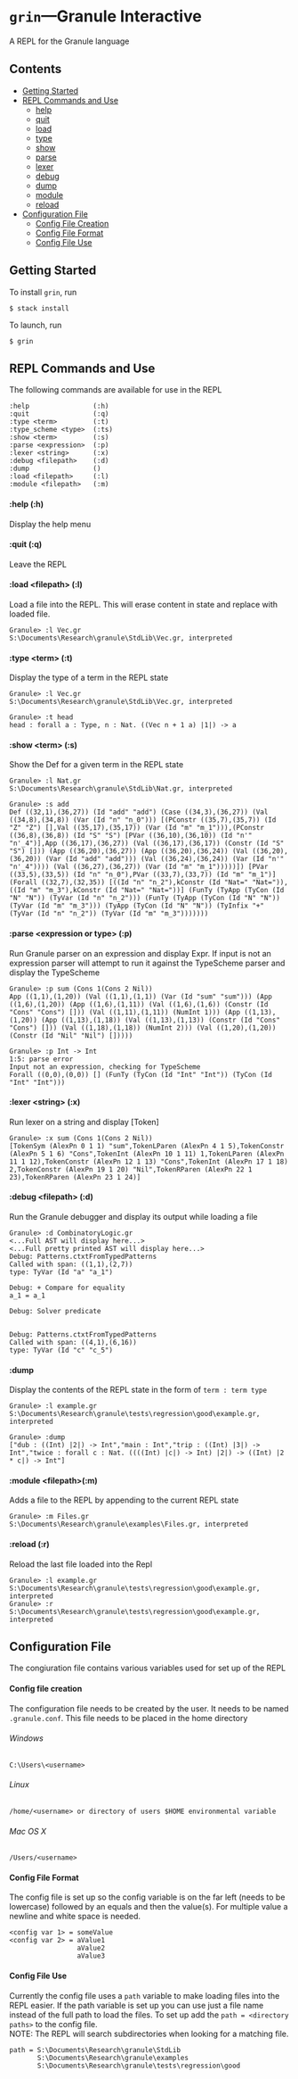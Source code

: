 # `grin`—Granule Interactive

A REPL for the Granule language

## Contents
- [Getting Started](#getting-started)
- [REPL Commands and Use](#repl-commands-and-use)
  - [help](#help-h)
  - [quit](#quit-q)
  - [load](#load-filepath-l)
  - [type](#type-term-t)
  - [show](#show-term-s)
  - [parse](#parse-expression-or-type-p)
  - [lexer](#lexer-string-x)
  - [debug](#debug-filepath-d)
  - [dump](#dump)
  - [module](#module-filepathm)
  - [reload](#reload-r)
- [Configuration File](#configuration-file)
  - [Config File Creation](#config-file-creation)
  - [Config File Format](#config-file-format)
  - [Config File Use](#config-file-use)

## Getting Started

To install `grin`, run
```
$ stack install
```

To launch, run
```
$ grin
```

## REPL Commands and Use

The following commands are available for use in the REPL
```
:help                (:h)  
:quit                (:q)  
:type <term>         (:t)  
:type_scheme <type>  (:ts)
:show <term>         (:s)  
:parse <expression>  (:p)  
:lexer <string>      (:x)  
:debug <filepath>    (:d)  
:dump                ()   
:load <filepath>     (:l)  
:module <filepath>   (:m)
```


#### :help (:h)
<a id="help"></a>
Display the help menu

#### :quit (:q)
<a id="quit"></a>
Leave the REPL

#### :load <filepath\> (:l)
<a id="load"></a>
Load a file into the REPL.  This will erase content in state and replace with loaded file.
```
Granule> :l Vec.gr
S:\Documents\Research\granule\StdLib\Vec.gr, interpreted
```
#### :type <term\> (:t)
<a id="type"></a>
Display the type of a term in the REPL state
```
Granule> :l Vec.gr
S:\Documents\Research\granule\StdLib\Vec.gr, interpreted

Granule> :t head
head : forall a : Type, n : Nat. ((Vec n + 1 a) |1|) -> a
```

#### :show <term\> (:s)
<a id="show"></a>
Show the Def for a given term in the REPL state
```
Granule> :l Nat.gr
S:\Documents\Research\granule\StdLib\Nat.gr, interpreted

Granule> :s add
Def ((32,1),(36,27)) (Id "add" "add") (Case ((34,3),(36,27)) (Val ((34,8),(34,8)) (Var (Id "n" "n_0"))) [(PConstr ((35,7),(35,7)) (Id "Z" "Z") [],Val ((35,17),(35,17)) (Var (Id "m" "m_1"))),(PConstr ((36,8),(36,8)) (Id "S" "S") [PVar ((36,10),(36,10)) (Id "n'" "n'_4")],App ((36,17),(36,27)) (Val ((36,17),(36,17)) (Constr (Id "S" "S") [])) (App ((36,20),(36,27)) (App ((36,20),(36,24)) (Val ((36,20),(36,20)) (Var (Id "add" "add"))) (Val ((36,24),(36,24)) (Var (Id "n'" "n'_4")))) (Val ((36,27),(36,27)) (Var (Id "m" "m_1")))))]) [PVar ((33,5),(33,5)) (Id "n" "n_0"),PVar ((33,7),(33,7)) (Id "m" "m_1")] (Forall ((32,7),(32,35)) [((Id "n" "n_2"),kConstr (Id "Nat=" "Nat=")),((Id "m" "m_3"),kConstr (Id "Nat=" "Nat="))] (FunTy (TyApp (TyCon (Id "N" "N")) (TyVar (Id "n" "n_2"))) (FunTy (TyApp (TyCon (Id "N" "N")) (TyVar (Id "m" "m_3"))) (TyApp (TyCon (Id "N" "N")) (TyInfix "+" (TyVar (Id "n" "n_2")) (TyVar (Id "m" "m_3")))))))
```
#### :parse <expression or type\> (:p)
<a id="parse"></a>
Run Granule parser on an expression and display Expr.  If input is not an expression parser will attempt to run it against the TypeScheme parser and display the TypeScheme
```
Granule> :p sum (Cons 1(Cons 2 Nil))
App ((1,1),(1,20)) (Val ((1,1),(1,1)) (Var (Id "sum" "sum"))) (App ((1,6),(1,20)) (App ((1,6),(1,11)) (Val ((1,6),(1,6)) (Constr (Id "Cons" "Cons") [])) (Val ((1,11),(1,11)) (NumInt 1))) (App ((1,13),(1,20)) (App ((1,13),(1,18)) (Val ((1,13),(1,13)) (Constr (Id "Cons" "Cons") [])) (Val ((1,18),(1,18)) (NumInt 2))) (Val ((1,20),(1,20)) (Constr (Id "Nil" "Nil") []))))
```
```
Granule> :p Int -> Int
1:5: parse error
Input not an expression, checking for TypeScheme
Forall ((0,0),(0,0)) [] (FunTy (TyCon (Id "Int" "Int")) (TyCon (Id "Int" "Int")))
```
#### :lexer <string\> (:x)
<a id="lexer"></a>
Run lexer on a string and display [Token]
```
Granule> :x sum (Cons 1(Cons 2 Nil))
[TokenSym (AlexPn 0 1 1) "sum",TokenLParen (AlexPn 4 1 5),TokenConstr (AlexPn 5 1 6) "Cons",TokenInt (AlexPn 10 1 11) 1,TokenLParen (AlexPn 11 1 12),TokenConstr (AlexPn 12 1 13) "Cons",TokenInt (AlexPn 17 1 18) 2,TokenConstr (AlexPn 19 1 20) "Nil",TokenRParen (AlexPn 22 1 23),TokenRParen (AlexPn 23 1 24)]
```
#### :debug <filepath\> (:d)
<a id="debug"></a>
Run the Granule debugger and display its output while loading a file
```
Granule> :d CombinatoryLogic.gr
<...Full AST will display here...>
<...Full pretty printed AST will display here...>
Debug: Patterns.ctxtFromTypedPatterns
Called with span: ((1,1),(2,7))
type: TyVar (Id "a" "a_1")

Debug: + Compare for equality
a_1 = a_1

Debug: Solver predicate


Debug: Patterns.ctxtFromTypedPatterns
Called with span: ((4,1),(6,16))
type: TyVar (Id "c" "c_5")
```
#### :dump
Display the contents of the REPL state in the form of `term : term type`
```
Granule> :l example.gr
S:\Documents\Research\granule\tests\regression\good\example.gr, interpreted

Granule> :dump
["dub : ((Int) |2|) -> Int","main : Int","trip : ((Int) |3|) -> Int","twice : forall c : Nat. ((((Int) |c|) -> Int) |2|) -> ((Int) |2 * c|) -> Int"]
```

#### :module <filepath\>(:m)
<a id="module"></a>
Adds a file to the REPL by appending to the current REPL state
```
Granule> :m Files.gr
S:\Documents\Research\granule\examples\Files.gr, interpreted
```
#### :reload (:r)
Reload the last file loaded into the Repl
```
Granule> :l example.gr
S:\Documents\Research\granule\tests\regression\good\example.gr, interpreted
Granule> :r
S:\Documents\Research\granule\tests\regression\good\example.gr, interpreted
```
## Configuration File
<a id="configuration-file"></a>

The congiuration file contains various variables used for set up of the REPL
#### Config file creation
<a id="config-file-creation"></a>
The configuration file needs to be created by the user.  It needs to be named
`.granule.conf`.  This file needs to be placed in the home directory
###### Windows
```
C:\Users\<username>
```
###### Linux
```
/home/<username> or directory of users $HOME environmental variable
```
###### Mac OS X
```
/Users/<username>
```
#### Config File Format
<a id="config-file-format"></a>
The config file is set up so the config variable is on the far left (needs to be lowercase)
followed by an equals and then the value(s).  For multiple value a newline and white space
is needed.  
```
<config var 1> = someValue
<config var 2> = aValue1
                 aValue2
                 aValue3
```
#### Config File Use
<a id="config-file-use"></a>
Currently the config file uses a `path` variable to make loading files into the REPL easier.
If the path variable is set up you can use just a file name instead of the full path to load the files.  To set up add the `path = <directory paths>` to the config file.  
NOTE: The REPL will search subdirectories when looking for a matching file.
```
path = S:\Documents\Research\granule\StdLib
       S:\Documents\Research\granule\examples
       S:\Documents\Research\granule\tests\regression\good
```
